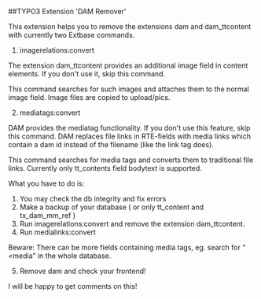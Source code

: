 ##TYPO3 Extension 'DAM Remover'

This extension helps you to remove the extensions dam and dam_ttcontent with currently two Extbase commands.

1) imagerelations:convert

The extension dam_ttcontent provides an additional image field in content elements. If you don't use it, skip this command.

This command searches for such images and attaches them to the normal image field. Image files are copied to upload/pics.

2) mediatags:convert

DAM provides the mediatag functionality. If you don't use this feature, skip this command. DAM replaces file links in RTE-fields with media links which contain a dam id instead of the filename (like the link tag does).

This command searches for media tags and converts them to traditional file links. Currently only tt_contents field bodytext is supported.

What you have to do is:

1) You may check the db integrity and fix errors
2) Make a backup of your database ( or only tt_content and tx_dam_mm_ref )
3) Run imagerelations:convert and remove the extension dam_ttcontent.
4) Run medialinks:convert

Beware: There can be more fields containing media tags, eg. search for "<media" in the whole database.

5)  Remove dam and check your frontend!


I will be happy to get comments on this!
